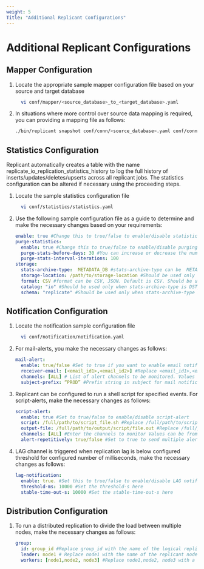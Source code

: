 ```yaml
---
weight: 5
Title: "Additional Replicant Configurations"
---
```


# Additional Replicant Configurations

## Mapper Configuration

1. Locate the appropriate sample mapper configuration file based on your source and target database
    ```BASH
      vi conf/mapper/<source_database>_to_<target_database>.yaml
    ```
2. In situations where more control over source data mapping is required, you can providing a mapping file as follows:
    ```BASH
    ./bin/replicant snapshot conf/conn/<source_database>.yaml conf/conn/<target_database>.yaml --map <source>_to_<target>.yaml
    ```

## Statistics Configuration

Replicant automatically creates a table with the name replicate_io_replication_statistics_history to log the full history of inserts/updates/deletes/upserts across all replicant jobs. The statistics  configuration can be altered if necessary using the proceeding steps.

1. Locate the sample statistics configuration file
    ```BASH
      vi conf/statistics/statistics.yaml
    ```

2. Use the following sample configuration file as a guide to determine and make the necessary changes based on your requirements:
    ```YAML
    enable: true #Change this to true/false to enable/disable statistics logging
    purge-statistics:
      enable: true #Change this to true/false to enable/disable purging of replication statistics history
      purge-stats-before-days: 30 #You can increase or decrease the number of days the stats history is stored
      purge-stats-interval-iterations: 100
    storage:
      stats-archive-type:  METADATA_DB #stats-archive-type can be  METADATA_DB, FILE_SYSTEM, DST_DB
      storage-location: /path/to/storage-location #Should be used only when stats-archive-type is FILE_SYSTEM
      format: CSV #format can be CSV, JSON. Default is CSV. Should be used only when stats-archive-type is FILE_SYSTEM
      catalog: "io" #Should be used only when stats-archive-type is DST_DB
      schema: "replicate" #Should be used only when stats-archive-type is DST_DB
    ```


## Notification Configuration

1. Locate the notification sample configuration file
    ```BASH
      vi conf/notification/notification.yaml
    ```
2. For mail-alerts, you make the necessary changes as follows:
    ```YAML
    mail-alert:
      enable: true/false #Set to true if you want to enable email notifications
      receiver-email: [<email_id1>,<email_id2>] #Replace <email_id1>,<email_id2> with a list of comma separated email IDs that will receive the notification
      channels: [ALL] # List of alert channels to be monitored. Values can be from [ALL, GENERAL, LAG, WARNING, RETRY_FAILURE, SNAPSHOT_COMPLETE, SNAPSHOT_SUMMARY]
      subject-prefix: “PROD” #Prefix string in subject for mail notification
    ```

3. Replicant can be configured to run a shell script for specified events. For script-alerts, make the necessary changes as follows:   

    ```YAML
    script-alert:
      enable: true #Set to true/false to enable/disable script-alert
      script: /full/path/to/script_file.sh #Replace /full/path/to/script_file with the path to the script file
      output-file: /full/path/to/output/script/file.out #Replace /full/path/to/output/script/file with the path of the file where the output of the script will be written to
      channels: [ALL] #Enter the channels to monitor Values can be from [ALL, GENERAL, LAG, WARNING, RETRY_FAILURE, SNAPSHOT_COMPLETE, SNAPSHOT_SUMMARY]
      alert-repetitively: true/false #Set to true to send multiple alerts of the same job
    ```

4. LAG channel is triggered when replication lag is below configured threshold for configured number of milliseconds, make the necessary changes as follows:
    ```YAML
    lag-notification:
      enable: true. #Set this to true/false to enable/disable LAG notification channel
      threshold-ms: 10000 #Set the threshold-s here
      stable-time-out-s: 10000 #Set the stable-time-out-s here
    ```

## Distribution Configuration
1. To run a distributed replication to divide the load between multiple nodes, make the necessary changes as follows:
    ```YAML
    group:
      id: group_id #Replace group_id with the name of the logical replication group
      leader: node1 # Replace node1 with the name of the replicant node acting as leader
      workers: [node1,node2, node3] #Replace node1,node2, node3 with a list of the replicant ids involved in the distributed replication.
    ```
